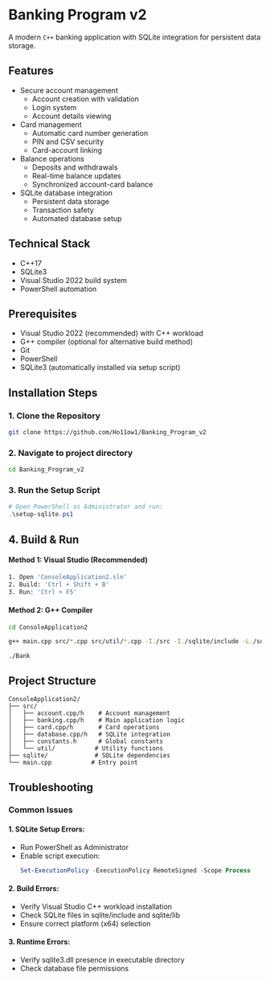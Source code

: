 # Banking Program v2

A modern `C++` banking application with SQLite integration for persistent data storage.

## Features

- Secure account management
  - Account creation with validation
  - Login system
  - Account details viewing
- Card management
  - Automatic card number generation
  - PIN and CSV security
  - Card-account linking
- Balance operations
  - Deposits and withdrawals
  - Real-time balance updates
  - Synchronized account-card balance
- SQLite database integration
  - Persistent data storage
  - Transaction safety
  - Automated database setup

## Technical Stack

- C++17
- SQLite3
- Visual Studio 2022 build system
- PowerShell automation

## Prerequisites

- Visual Studio 2022 (recommended) with C++ workload
- G++ compiler (optional for alternative build method)
- Git
- PowerShell
- SQLite3 (automatically installed via setup script)

## Installation Steps

### 1. Clone the Repository
```bash
git clone https://github.com/Ho11ow1/Banking_Program_v2
```

### 2. Navigate to project directory
```bash
cd Banking_Program_v2
```

### 3. Run the Setup Script
```powershell
# Open PowerShell as Administrator and run:
.\setup-sqlite.ps1
```

## 4. Build & Run

#### Method 1: Visual Studio (Recommended)
```bash
1. Open 'ConsoleApplication2.sln'
2. Build: 'Ctrl + Shift + B'
3. Run: 'Ctrl + F5'
```

#### Method 2: G++ Compiler
```bash
cd ConsoleApplication2
```
```bash
g++ main.cpp src/*.cpp src/util/*.cpp -I./src -I./sqlite/include -L./sqlite/lib -lsqlite3 -o Bank
```
```
./Bank
```

## Project Structure

```
ConsoleApplication2/
├── src/
│   ├── account.cpp/h    # Account management
│   ├── banking.cpp/h    # Main application logic
│   ├── card.cpp/h       # Card operations
│   ├── database.cpp/h   # SQLite integration
│   ├── constants.h      # Global constants
│   └── util/           # Utility functions
├── sqlite/             # SQLite dependencies
└── main.cpp           # Entry point
```

## Troubleshooting

### Common Issues
#### 1. SQLite Setup Errors:
   - Run PowerShell as Administrator
   - Enable script execution:
     ```powershell
     Set-ExecutionPolicy -ExecutionPolicy RemoteSigned -Scope Process
     ```

#### 2. Build Errors:
   - Verify Visual Studio C++ workload installation
   - Check SQLite files in sqlite/include and sqlite/lib
   - Ensure correct platform (x64) selection

#### 3. Runtime Errors:
   - Verify sqlite3.dll presence in executable directory
   - Check database file permissions